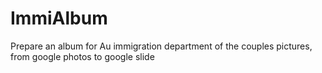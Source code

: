 # ImmiAlbum
Prepare an album for Au immigration department of the couples pictures, from google photos to google slide
